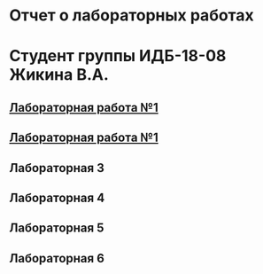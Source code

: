 # Отчет о лабораторных работах
# Студент группы ИДБ-18-08 Жикина В.А.
## [Лабораторная работа №1](https://github.com/TheGinnyLee/Valeria/wiki/%D0%9B%D0%B0%D0%B1%D0%BE%D1%80%D0%B0%D1%82%D0%BE%D1%80%D0%BD%D0%B0%D1%8F-%D1%80%D0%B0%D0%B1%D0%BE%D1%82%D0%B0-1)
## [Лабораторная работа №1](https://github.com/TheGinnyLee/Valeria/wiki/%D0%9B%D0%B0%D0%B1%D0%BE%D1%80%D0%B0%D1%82%D0%BE%D1%80%D0%BD%D0%B0%D1%8F-%D1%80%D0%B0%D0%B1%D0%BE%D1%82%D0%B0-2)
## Лабораторная 3

## Лабораторная 4

## Лабораторная 5

## Лабораторная 6
